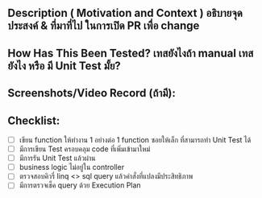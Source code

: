 ## Description ( Motivation and Context ) อธิบายจุดประสงค์ & ที่มาที่ไป ในการเปิด PR เพื่อ change

<!--- Why is this change required? What problem does it solve? -->

## How Has This Been Tested? เทสยังไงถ้า manual เทสยังไง หรือ มี Unit Test มั้ย?

<!--- รายละเอียดวิธีเช็คและเทส -->
<!--- environment ที่เช็ค -->
<!--- มีผลกระทบกับ code ส่วนอื่นๆด้วยมั้ย -->

## Screenshots/Video Record (ถ้ามี):

<!--- แนบหลักฐานการเทส --->

## Checklist:

<!--- ใส่ `x` ในข้อที่ทำ -->
<!--- ถ้าไม่แน่ใจ, ให้ถาม -->
 
- [ ] เขียน function ให้ทำงาน 1 อย่างต่อ 1 function ซอยให้เล็ก ที่สามารถทำ Unit Test ได้
- [ ] มีการเขียน Test ครอบคลุม code ที่เพิ่มเข้ามาใหม่
- [ ] มีการรัน Unit Test แล้วผ่าน
- [ ] business logic ไม่อยู่ใน controller
- [ ] ตรวจสอบคิวรี่ linq <> sql query แล้วคำสั่งที่แปลงมีประสิทธิภาพ 
- [ ] มีการตรวจเช็ค query ด้วย Execution Plan
